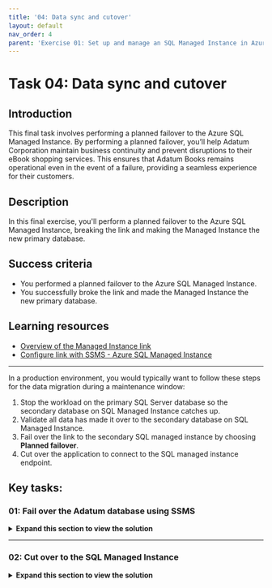 ```yaml
---
title: '04: Data sync and cutover'
layout: default
nav_order: 4
parent: 'Exercise 01: Set up and manage an SQL Managed Instance in Azure'
---
```


# Task 04: Data sync and cutover

## Introduction

This final task involves performing a planned failover to the Azure SQL Managed Instance. By performing a planned failover, you’ll help Adatum Corporation maintain business continuity and prevent disruptions to their eBook shopping services. This ensures that Adatum Books remains operational even in the event of a failure, providing a seamless experience for their customers.

## Description

In this final exercise, you'll perform a planned failover to the Azure SQL Managed Instance, breaking the link and making the Managed Instance the new primary database.

## Success criteria

-   You performed a planned failover to the Azure SQL Managed Instance.
-   You successfully broke the link and made the Managed Instance the new primary database.

## Learning resources

-   [Overview of the Managed Instance link](https://learn.microsoft.com/en-us/azure/azure-sql/managed-instance/managed-instance-link-feature-overview?view=azuresql)
-   [Configure link with SSMS - Azure SQL Managed Instance](https://learn.microsoft.com/en-us/azure/azure-sql/managed-instance/managed-instance-link-configure-how-to-ssms?view=azuresql)

---

In a production environment, you would typically want to follow these steps for the data migration during a maintenance window:

1.  Stop the workload on the primary SQL Server database so the secondary database on SQL Managed Instance catches up.
2.  Validate all data has made it over to the secondary database on SQL Managed Instance.
3.  Fail over the link to the secondary SQL managed instance by choosing **Planned failover**.
4.  Cut over the application to connect to the SQL managed instance endpoint.

## Key tasks:

### 01: Fail over the Adatum database using SSMS

<details markdown="block"> 
  <summary><strong>Expand this section to view the solution</strong></summary> 

1. In the SSMS **Object Explorer**, right-click on the **Adatum (Synchronized)** database, select **Azure SQL Managed Instance link**, then select **Failover...**.

    ![bgnqn3l4.jpg](../../media/bgnqn3l4.jpg)

1. In the new windows Introduction page, select **Next**.

1. **Planned manual failover** will be selected for the failover type. Select **Next**.

1. If it launches a browser window, sign in with your lab credentials:

    | Item | Value |
    |:--------|:--------|
    | Username   | `Your Azure username`   |
    | Password  | `Your Azure password`   |

1. Close the browser window.

1. Select **Sign in...** under **Sign in to Managed Instance**.

    ![qturpefh.jpg](../../media/qturpefh.jpg)

1. Use the following on the **Connect to Server** window:

    | Item | Value |
    |:--------|:--------|
    | Authentication   | **SQL Server Authentication**   |
    | Login  | **`MILab`**   |
    | Password  | **`@lab.Variable(azurePw)`**   |

1. Select **Connect**.

1. Select **Next**.

    ![076o3frn.jpg](../../media/076o3frn.jpg)

1. Select the **I understand** checkbox under **Link removal**, then select **Next**.

    ![62b4cmqu.jpg](../../media/62b4cmqu.jpg)

    {: .important }
    > Failing over to a SQL Managed Instance stops replication, breaks the link, and drops the distributed availability group.

1. On the **Summary** step, review the actions, then select **Finish** when you're ready to fail over the database.

    {: .important }
    > You can select **Script** to generate a script to easily fail over the database using the same link in the future. 

1. All entries on the **Results** should show **Success**.

    ![6blq708k.jpg](../../media/6blq708k.jpg)

1. Select **Close** on the window. You'll see that the distributed availability group no longer exists.

    ![d40dp3d0.jpg](../../media/d40dp3d0.jpg)

</details>

---

### 02: Cut over to the SQL Managed Instance

<details markdown="block"> 
  <summary><strong>Expand this section to view the solution</strong></summary> 

1. At the top of SSMS's **Object Explorer**, select **Connect**, then select **Database Engine**.

    ![8u3ea1ut.jpg](../../media/8u3ea1ut.jpg)

1. If it's not already filled out, use the following on the **Connect to Server** window:

    | Item | Value |
    |:--------|:--------|
    | Server name   | **`@lab.Variable(miHost)`**   |
    | Authentication   | **SQL Server Authentication**   |
    | Login  | **`MILab`**   |
    | Password  | **`@lab.Variable(azurePw)`**   |

1. Select **Connect**.

1. Verify the state of the **Adatum** database in the Managed Instance.

    ![gjd1yin0.jpg](../../media/gjd1yin0.jpg)

---

# Conclusion

**Congratulations!** You've successfully migrated a SQL Server database to an Azure SQL Managed Instance.

---

In a real-world scenario, after you successfully complete the migration stage, you should go through a series of post-migration tasks to ensure that everything is functioning efficiently.

This phase is crucial for reconciling any data accuracy issues, verifying completeness, and addressing performance issues with the workload.

For more details, review the [Post-migration](https://learn.microsoft.com/en-us/data-migration/sql-server/managed-instance/guide?view=azuresql#post-migration) section of the migration guide.

</details>
